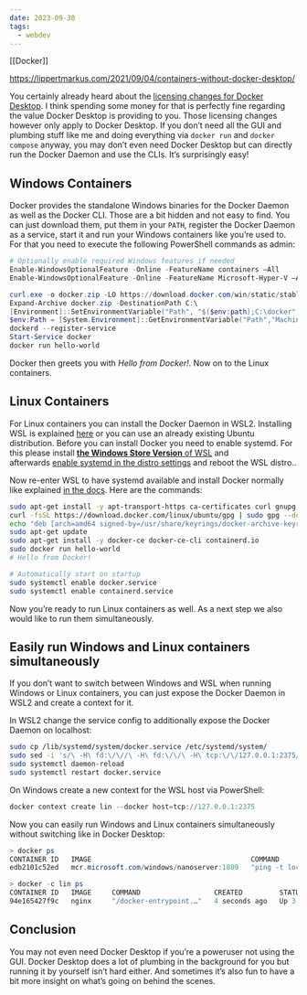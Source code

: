 ```yaml
---
date: 2023-09-30
tags:
  - webdev
---
```

[[Docker]]

https://lippertmarkus.com/2021/09/04/containers-without-docker-desktop/

You certainly already heard about the [licensing changes for Docker Desktop](https://www.docker.com/blog/updating-product-subscriptions/). I think spending some money for that is perfectly fine regarding the value Docker Desktop is providing to you. Those licensing changes however only apply to Docker Desktop. If you don’t need all the GUI and plumbing stuff like me and doing everything via `docker run` and `docker compose` anyway, you may don’t even need Docker Desktop but can directly run the Docker Daemon and use the CLIs. It’s surprisingly easy!

## Windows Containers

Docker provides the standalone Windows binaries for the Docker Daemon as well as the Docker CLI. Those are a bit hidden and not easy to find. You can just download them, put them in your `PATH`, register the Docker Daemon as a service, start it and run your Windows containers like you’re used to. For that you need to execute the following PowerShell commands as admin:

```Powershell
# Optionally enable required Windows features if needed
Enable-WindowsOptionalFeature -Online -FeatureName containers –All
Enable-WindowsOptionalFeature -Online -FeatureName Microsoft-Hyper-V –All

curl.exe -o docker.zip -LO https://download.docker.com/win/static/stable/x86_64/docker-20.10.13.zip 
Expand-Archive docker.zip -DestinationPath C:\
[Environment]::SetEnvironmentVariable("Path", "$($env:path);C:\docker", [System.EnvironmentVariableTarget]::Machine)
$env:Path = [System.Environment]::GetEnvironmentVariable("Path","Machine")
dockerd --register-service
Start-Service docker
docker run hello-world
```

Docker then greets you with _Hello from Docker!_. Now on to the Linux containers.

## Linux Containers

For Linux containers you can install the Docker Daemon in WSL2. Installing WSL is explained [here](https://docs.microsoft.com/en-us/windows/wsl/install) or you can use an already existing Ubuntu distribution. Before you can install Docker you need to enable systemd. For this please install [**the Windows Store Version** of WSL](https://devblogs.microsoft.com/commandline/a-preview-of-wsl-in-the-microsoft-store-is-now-available/#how-to-install-and-use-wsl-in-the-microsoft-store) and afterwards [enable systemd in the distro settings](https://devblogs.microsoft.com/commandline/systemd-support-is-now-available-in-wsl/#how-can-you-get-systemd-on-your-machine) and reboot the WSL distro..

Now re-enter WSL to have systemd available and install Docker normally like explained [in the docs](https://docs.docker.com/engine/install/ubuntu/#install-using-the-repository). Here are the commands:

```Bash
sudo apt-get install -y apt-transport-https ca-certificates curl gnupg lsb-release
curl -fsSL https://download.docker.com/linux/ubuntu/gpg | sudo gpg --dearmor -o /usr/share/keyrings/docker-archive-keyring.gpg
echo "deb [arch=amd64 signed-by=/usr/share/keyrings/docker-archive-keyring.gpg] https://download.docker.com/linux/ubuntu $(lsb_release -cs) stable" | sudo tee /etc/apt/sources.list.d/docker.list > /dev/null
sudo apt-get update
sudo apt-get install -y docker-ce docker-ce-cli containerd.io
sudo docker run hello-world
# Hello from Docker!

# Automatically start on startup
sudo systemctl enable docker.service
sudo systemctl enable containerd.service
```

Now you’re ready to run Linux containers as well. As a next step we also would like to run them simultaneously.

## Easily run Windows and Linux containers simultaneously

If you don’t want to switch between Windows and WSL when running Windows or Linux containers, you can just expose the Docker Daemon in WSL2 and create a context for it.

In WSL2 change the service config to additionally expose the Docker Daemon on localhost:

```Bash
sudo cp /lib/systemd/system/docker.service /etc/systemd/system/
sudo sed -i 's/\ -H\ fd:\/\//\ -H\ fd:\/\/\ -H\ tcp:\/\/127.0.0.1:2375/g' /etc/systemd/system/docker.service
sudo systemctl daemon-reload
sudo systemctl restart docker.service
```

On Windows create a new context for the WSL host via PowerShell:

```Powershell
docker context create lin --docker host=tcp://127.0.0.1:2375
```

Now you can easily run Windows and Linux containers simultaneously without switching like in Docker Desktop:

```Powershell
> docker ps
CONTAINER ID   IMAGE                                       COMMAND               CREATED         STATUS        PORTS     NAMES
edb2101c52ed   mcr.microsoft.com/windows/nanoserver:1809   "ping -t localhost"   2 seconds ago   Up 1 second             wincontainer

> docker -c lin ps
CONTAINER ID   IMAGE     COMMAND                  CREATED         STATUS         PORTS     NAMES
94e165427f9c   nginx     "/docker-entrypoint.…"   4 seconds ago   Up 3 seconds   80/tcp    lincontainer  
```

## Conclusion

You may not even need Docker Desktop if you’re a poweruser not using the GUI. Docker Desktop does a lot of plumbing in the background for you but running it by yourself isn’t hard either. And sometimes it’s also fun to have a bit more insight on what’s going on behind the scenes.